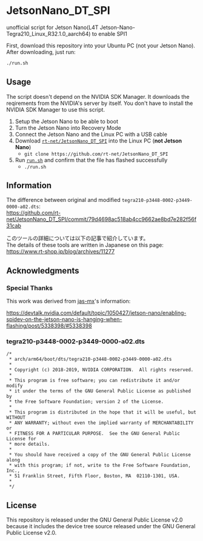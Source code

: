# JetsonNano_DT_SPI

unofficial script for Jetson Nano(L4T Jetson-Nano-Tegra210_Linux_R32.1.0_aarch64) to enable SPI1

First, download this repository into your Ubuntu PC (not your Jetson Nano).  
After downloading, just run:

```sh
./run.sh
```

## Usage

The script doesn't depend on the NVIDIA SDK Manager. It downloads the reqirements from the NVIDIA's server by itself.  You don't have to install the NVIDIA SDK Manager to use this script.

1. Setup the Jetson Nano to be able to boot
2. Turn the Jetson Nano into Recovery Mode
3. Connect the Jetson Nano and the Linux PC with a USB cable
4. Download [`rt-net/JetsonNano_DT_SPI`](https://github.com/rt-net/JetsonNano_DT_SPI) into the Linux PC (__not Jetson Nano__)
    * `git clone https://github.com/rt-net/JetsonNano_DT_SPI`
5. Run [`run.sh`](https://github.com/rt-net/JetsonNano_DT_SPI/blob/master/run.sh) and confirm that the file has flashed successfully
    * `./run.sh`

## Information

The difference between original and modified `tegra210-p3448-0002-p3449-0000-a02.dts`:  
https://github.com/rt-net/JetsonNano_DT_SPI/commit/79d4698ac518ab4cc9662ae8bd7e282f56f31cab

このツールの詳細については以下の記事で紹介しています。  
The details of these tools are written in Japanese on this page:  
https://www.rt-shop.jp/blog/archives/11277

## Acknowledgments

### Special Thanks

This work was derived from [jas-mx](https://devtalk.nvidia.com/member/3084736/)'s information:

https://devtalk.nvidia.com/default/topic/1050427/jetson-nano/enabling-spidev-on-the-jetson-nano-is-hanging-when-flashing/post/5338398/#5338398

### tegra210-p3448-0002-p3449-0000-a02.dts

```
/*
 * arch/arm64/boot/dts/tegra210-p3448-0002-p3449-0000-a02.dts
 *
 * Copyright (c) 2018-2019, NVIDIA CORPORATION.  All rights reserved.
 *
 * This program is free software; you can redistribute it and/or modify
 * it under the terms of the GNU General Public License as published by
 * the Free Software Foundation; version 2 of the License.
 *
 * This program is distributed in the hope that it will be useful, but WITHOUT
 * ANY WARRANTY; without even the implied warranty of MERCHANTABILITY or
 * FITNESS FOR A PARTICULAR PURPOSE.  See the GNU General Public License for
 * more details.
 *
 * You should have received a copy of the GNU General Public License along
 * with this program; if not, write to the Free Software Foundation, Inc.,
 * 51 Franklin Street, Fifth Floor, Boston, MA  02110-1301, USA.
 *
 */
```

## License

This repository is released under the GNU General Public License v2.0 because it includes the device tree source released under the GNU General Public License v2.0.
